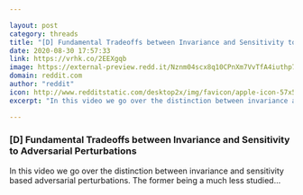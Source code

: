 ```yaml
---

layout: post
category: threads
title: "[D] Fundamental Tradeoffs between Invariance and Sensitivity to Adversarial Perturbations"
date: 2020-08-30 17:57:33
link: https://vrhk.co/2EEXgqb
image: https://external-preview.redd.it/Nznm04scx8q10CPnXm7VvTfA4iuthp78UVQTKtYdjYI.jpg?width=480&height=251.308900524&auto=webp&crop=480:251.308900524,smart&s=c80120ddd47a73e811dc53662bcd17938ac6db09
domain: reddit.com
author: "reddit"
icon: http://www.redditstatic.com/desktop2x/img/favicon/apple-icon-57x57.png
excerpt: "In this video we go over the distinction between invariance and sensitivity based adversarial perturbations. The former being a much less studied..."

---
```


### [D] Fundamental Tradeoffs between Invariance and Sensitivity to Adversarial Perturbations

In this video we go over the distinction between invariance and sensitivity based adversarial perturbations. The former being a much less studied...